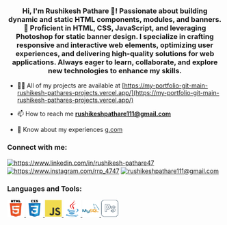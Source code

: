 <h3 align="center">Hi, I'm Rushikesh Pathare 👋!
  Passionate about building dynamic and static HTML components, modules, and banners.
  🔹 Proficient in HTML, CSS, JavaScript, and leveraging Photoshop for static banner design.
  I specialize in crafting responsive and interactive web elements, optimizing user experiences, and delivering high-quality solutions for web applications.
  Always eager to learn, collaborate, and explore new technologies to enhance my skills.</h3>

- 👨‍💻 All of my projects are available at [https://my-portfolio-git-main-rushikesh-pathares-projects.vercel.app/](https://my-portfolio-git-main-rushikesh-pathares-projects.vercel.app/)

- 📫 How to reach me **rushikeshpathare111@gmail.com**

- 📄 Know about my experiences [g.com](g.com)

<h3 align="left">Connect with me:</h3>
<p align="left">
<a href="https://linkedin.com/in/https://www.linkedin.com/in/rushikesh-pathare47" target="blank"><img align="center" src="https://raw.githubusercontent.com/rahuldkjain/github-profile-readme-generator/master/src/images/icons/Social/linked-in-alt.svg" alt="https://www.linkedin.com/in/rushikesh-pathare47" height="30" width="40" /></a>
<a href="https://instagram.com/https://www.instagram.com/rrp_4747" target="blank"><img align="center" src="https://raw.githubusercontent.com/rahuldkjain/github-profile-readme-generator/master/src/images/icons/Social/instagram.svg" alt="https://www.instagram.com/rrp_4747" height="30" width="40" /></a>
<a href="mailto:rushikeshpathare111@gmail.com" target="blank">
  <img align="center" src="https://img.icons8.com/color/48/gmail-new.png" alt="rushikeshpathare111@gmail.com" height="30" width="40" />
</a>
</p>

<h3 align="left">Languages and Tools:</h3>
<p align="left"> <a href="https://www.w3.org/html/" target="_blank" rel="noreferrer"> <img src="https://raw.githubusercontent.com/devicons/devicon/master/icons/html5/html5-original-wordmark.svg" alt="html5" width="40" height="40"/> </a>
  <a href="https://www.w3schools.com/css/" target="_blank" rel="noreferrer"> <img src="https://raw.githubusercontent.com/devicons/devicon/master/icons/css3/css3-original-wordmark.svg" alt="css3" width="40" height="40"/> </a> 
  <a href="https://developer.mozilla.org/en-US/docs/Web/JavaScript" target="_blank" rel="noreferrer"> <img src="https://raw.githubusercontent.com/devicons/devicon/master/icons/javascript/javascript-original.svg" alt="javascript" width="40" height="40"/> </a>
  <a href="https://www.java.com" target="_blank" rel="noreferrer"> <img src="https://raw.githubusercontent.com/devicons/devicon/master/icons/java/java-original.svg" alt="java" width="40" height="40"/> </a> 
  <a href="https://www.mysql.com/" target="_blank" rel="noreferrer"> <img src="https://raw.githubusercontent.com/devicons/devicon/master/icons/mysql/mysql-original-wordmark.svg" alt="mysql" width="40" height="40"/> </a> 
  <a href="https://www.photoshop.com/en" target="_blank" rel="noreferrer"> <img src="https://raw.githubusercontent.com/devicons/devicon/master/icons/photoshop/photoshop-line.svg" alt="photoshop" width="40" height="40"/> </a> 
</p>
